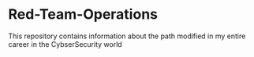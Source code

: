 # Red-Team-Operations
This repository contains information about the path modified in my entire career in the CybserSecurity world
